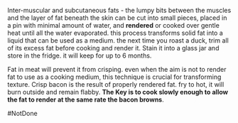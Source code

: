 Inter-muscular and subcutaneous fats - the lumpy bits between the muscles and the layer of fat beneath the skin can be cut into small pieces, placed in a pin with minimal amount of water, and **rendered** or cooked over gentle heat until all the water evaporated. this process transforms solid fat into a liquid that can be used as a medium. the next time you roast a duck, trim all of its excess fat before cooking and render it. Stain it into a glass jar and store in the fridge. it will keep for up to 6 months.

Fat in meat will prevent it from crisping. even when the aim is not to render fat to use as a cooking medium, this technique is crucial for transforming texture. Crisp bacon is the result of properly rendered fat. fry to hot, it will burn outside and remain flabby. **The Key is to cook slowly enough to allow the fat to render at the same rate the bacon browns**.

#NotDone 